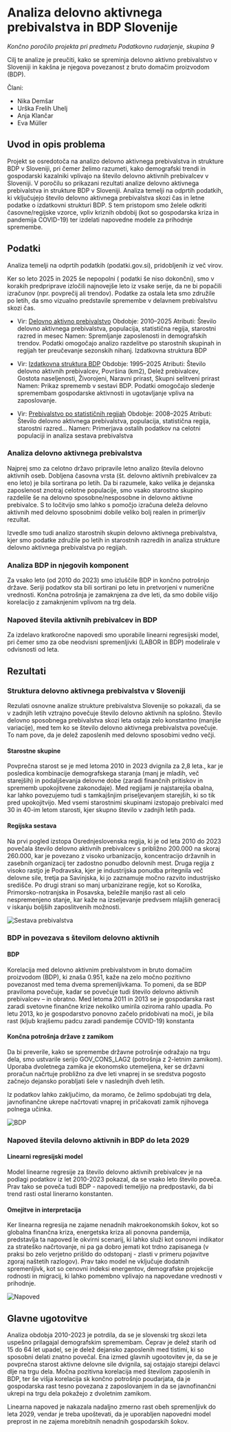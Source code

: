 
# Analiza delovno aktivnega prebivalstva in BDP Slovenije

*Končno poročilo projekta pri predmetu Podatkovno rudarjenje, skupina 9*

Cilj te analize je preučiti, kako se spreminja delovno aktivno prebivalstvo v Sloveniji in kakšna je njegova povezanost z bruto domačim proizvodom (BDP).


Člani:
- Nika Demšar
- Urška Frelih Uhelj
- Anja Klančar
- Eva Müller

## Uvod in opis problema

Projekt se osredotoča na analizo delovno aktivnega prebivalstva in strukture BDP v Sloveniji, pri čemer želimo razumeti, kako demografski trendi in gospodarski kazalniki vplivajo na število delovno aktivnih prebivalcev v Sloveniji. V poročilu so prikazani rezultati analize delovno aktivnega prebivalstva in strukture BDP v Sloveniji. Analiza temelji na odprtih podatkih, ki vključujejo število delovno aktivnega prebivalstva skozi čas in letne podatke o izdatkovni strukturi BDP. S tem pristopom smo želele odkriti časovne/regijske vzorce, vpliv kriznih obdobij (kot so gospodarska kriza in pandemija COVID-19) ter izdelati napovedne modele za prihodnje spremembe.

## Podatki
Analiza temelji na odprtih podatkih (podatki.gov.si), pridobljenih iz več virov.


Ker so leto 2025 in 2025 še nepopolni ( podatki še niso dokončni), smo v korakih predpriprave izločili najnovejše leto iz vsake serije, da ne bi popačili izračunov (npr. povprečij ali trendov). Podatke za ostala leta smo združile po letih, da smo vizualno predstavile spremembe v delavnem prebivalstvu skozi čas.


- Vir: [Delovno aktivno prebivalstvo](https://podatki.gov.si/dataset/surs0700992s)
Obdobje: 2010–2025
Atributi: Število delovno aktivnega prebivalstva, populacija, statistična regija, starostni razred in mesec
Namen: Spremljanje zaposlenosti in demografskih trendov. Podatki omogočajo analizo razdelitve po starostnih skupinah in regijah ter preučevanje sezonskih nihanj.
Izdatkovna struktura BDP

- Vir: [Izdatkovna struktura BDP](https://podatki.gov.si/dataset/surs0301935s?resource_id=8935a064-5888-4ab9-9066-0838f6f2743b)
Obdobje: 1995–2025
Atributi: Število delovno aktivnih prebivalcev, Površina (km2), Delež prebivalcev, Gostota naseljenosti, Živorojeni, Naravni prirast, Skupni selitveni prirast
Namen: Prikaz sprememb v sestavi BDP. Podatki omogočajo sledenje spremembam gospodarske aktivnosti in ugotavljanje vpliva na zaposlovanje.

- Vir: [Prebivalstvo po statističnih regijah](https://podatki.gov.si/dataset/surs2640005s)
Obdobje: 2008–2025
Atributi: Število delovno aktivnega prebivalstva, populacija, statistična regija, starostni razred...
Namen: Primerjava ostalih podatkov na celotni populaciji in analiza sestava prebivalstva


### Analiza delovno aktivnega prebivalstva
Najprej smo za celotno državo pripravile letno analizo števila delovno aktivnih oseb. Dobljena časovna vrsta (št. delovno aktivnih prebivalcev za eno leto) 
je bila sortirana po letih. Da bi razumele, kako velika je dejanska zaposlenost znotraj celotne populacije, smo vsako starostno skupino razdelile še na delovno sposobne/nesposobne in 
delovno aktivne prebivalce. S to ločitvijo smo lahko s pomočjo izračuna deleža delovno aktivnih med delovno sposobnimi dobile veliko bolj realen in primerljiv rezultat.

Izvedle smo tudi analizo starostnih skupin delovno aktivnega prebivalstva, kjer smo podatke združile po letih in starostnih razredih in analiza strukture delovno aktivnega prebivalstva po regijah.

### Analiza BDP in njegovih komponent
Za vsako leto (od 2010 do 2023) smo izluščile BDP in končno potrošnjo države. Seriji podatkov sta bili sortirani po letu in pretvorjeni v numerične vrednosti.
Končna potrošnja je zamaknjena za dve leti, da smo dobile višjo korelacijo z zamaknjenim vplivom na trg dela.

### Napoved števila aktivnih prebivalcev in BDP

Za izdelavo kratkoročne napovedi smo uporabile linearni regresijski model, pri čemer smo za obe neodvisni spremenljivki (LABOR in BDP)
modelirale v odvisnosti od leta.


## Rezultati

### Struktura delovno aktivnega prebivalstva v Sloveniji
Rezulati osnovne analize strukture prebivalstva Slovenije so pokazali, da se v zadnjih letih vztrajno povečuje
število delovno aktivnih na splošno. Število delovno sposobnega prebivalstva skozi leta ostaja zelo konstantno (manjše variacije), med tem ko se število delovno aktivnega prebivalstva povečuje. 
To nam pove, da je delež zaposlenih med delovno sposobimi vedno večji.

#### Starostne skupine

Povprečna starost se je med letoma 2010 in 2023 dvignila za 2,8 leta., kar je posledica kombinacije
demografskega staranja (manj je mladih, več starejših) in podaljševanja delovne dobe (zaradi finančnih pritiskov in sprememb upokojitvene zakonodaje).
Med regijami je najstarejša obalna, kar lahko povezujemo tudi s tamkajšnjim priseljevanjem starejših, ki so tik pred upokojitvijo.
Med vsemi starostnimi skupinami izstopajo prebivalci med 30 in 40-im letom starosti, kjer skupno število v zadnjih letih pada.

#### Regijska sestava

Na prvi pogled izstopa Osrednjeslovenska regija, ki je od leta 2010 do 2023 povečala število delovno aktivnih prebivalcev s približno 200.000 na skoraj 260.000, 
kar je povezano z visoko urbanizacijo, koncentracijo državnih in zasebnih organizacij ter zadostno ponudbo delovnih mest. Druga regija z visoko rastjo je Podravska, kjer je 
 industrijska ponudba pritegnila več delovne sile, tretja pa Savinjska, ki jo zaznamuje močno razvito industrijsko središče. Po drugi strani so manj urbanizirane regije, 
kot so Koroška, Primorsko-notranjska in Posavska, beležile manjšo rast ali celo nespremenjeno stanje, kar kaže na izseljevanje predvsem mlajših generacij v iskanju boljših zaposlitvenih možnosti.

![Sestava prebivalstva](images/DelezDelovnoSposobnih.png)



### BDP in povezava s številom delovno aktivnih

#### BDP
Korelacija med delovno aktivnim prebivalstvom in bruto domačim proizvodom (BDP), ki znaša 0.951, kaže na zelo močno pozitivno povezanost med tema dvema spremenljivkama. 
To pomeni, da se BDP praviloma povečuje, kadar se povečuje tudi število delovno aktivnih prebivalcev – in obratno. 
Med letoma 2011 in 2013 se je gospodarska rast zaradi svetovne finančne krize nekoliko umirila oziroma rahlo upadla. Po letu 2013, ko je gospodarstvo
ponovno začelo pridobivati na moči, je bila rast (kljub krajšemu padcu zaradi pandemije COVID-19) konstanta

#### Končna potrošnja države z zamikom

Da bi preverile, kako se spremembe državne potrošnje odražajo na trgu dela, smo ustvarile serijo GOV_CONS_LAG2 (potrošnja z 2-letnim zamikom). Uporaba dvoletnega zamika
je ekonomsko utemeljena, ker se državni proračun načrtuje probližno za dve leti vnaprej in se sredstva pogosto začnejo dejansko porabljati 
šele v naslednjih dveh letih. 

Iz podatkov lahko zaključimo, da moramo, če želimo spdobujati trg dela, javnofinančne ukrepe načrtovati vnaprej in pričakovati zamik njihovega polnega učinka.


![BDP](images/BDP.png)

### Napoved števila delovno aktivnih in BDP do leta 2029

#### Linearni regresijski model

Model linearne regresije za število delovno aktivnih prebivalcev je na podlagi 
podatkov iz let 2010-2023 pokazal, da se vsako leto število poveča. Prav tako se poveča tudi BDP - napovedi temeljijo na predpostavki, da bi trend rasti ostal linerarno konstanten.

#### Omejitve in interpretacija
Ker linearna regresija ne zajame nenadnih makroekonomskih šokov, kot so globalna finančna kriza, energetska kriza ali ponovna pandemija, predstavlja ta napoved le okvirni scenarij, ki lahko
služi kot osnovni indikator za strateško načrtovanje, ni pa ga dobro jemati kot trdno zapisanega (v praksi bo zelo verjetno prišldo do odstopanj - zlasti v primeru pojavitve zgoraj naštetih razlogov).
Prav tako model ne vključuje dodatnih spremenljivk, kot so cenovni indeksi energentov, demografske projekcije rodnosti in migracij, ki lahko pomembno vplivajo na napovedane vrednosti v prihodnje.

![Napoved](images/LinearnaNapoved.png)

## Glavne ugotovitve

Analiza obdobja 2010-2023 je potrdila, da se je slovenski trg skozi leta uspešno prilagajal demografskim spremembam. Čeprav je delež starih od 15 do 64 let upadel, se je delež dejansko 
zaposlenih med tistimi, ki so sposobni delati znatno povečal. Ena izmed glavnih ugootovitev je, da se je povprečna starost aktivne delovne sile dvignila, saj ostajajo starejpi delavci dlje na trgu dela.
Močna pozitivna korelacija med številom zaposlenih in BDP, ter še višja korelacija sk  končno potrošnjo poudarjata, da je gospodarska rast tesno povezana z zaposlovanjem in da se javnofinančni ukrepi na trgu dela
pokažejo z dvoletnim zamikom.

Linearna napoved je nakazala nadaljno zmerno rast obeh spremenljivk do leta 2029, vendar  je treba upoštevati, da je uporabljen napovedni model preprost
in ne zajema morebitnih nenadnih gospodarskih šokov. 
